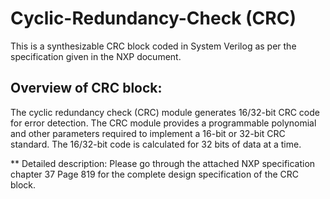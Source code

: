 # Cyclic-Redundancy-Check (CRC)
This is a synthesizable CRC block coded in System Verilog as per the specification given in the NXP document.

## Overview of CRC block: 
The cyclic redundancy check (CRC) module generates 16/32-bit CRC code for error detection. 
The CRC module provides a programmable polynomial and other parameters required to implement a 16-bit or 32-bit CRC standard. 
The 16/32-bit code is calculated for 32 bits of data at a time. 

** Detailed description: Please go through the attached NXP specification chapter 37 Page 819 for the complete design specification of the CRC block.



